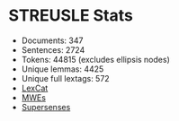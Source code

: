 STREUSLE Stats
==============

* Documents:           347
* Sentences:           2724
* Tokens:              44815 (excludes ellipsis nodes)
* Unique lemmas:       4425
* Unique full lextags: 572
* [LexCat](LEXCAT.txt)
* [MWEs](MWES.txt)
* [Supersenses](SUPERSENSES.txt)
